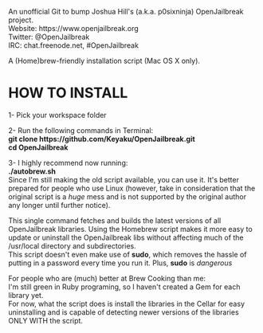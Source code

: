 <p>An unofficial Git to bump Joshua Hill's (a.k.a. p0sixninja) OpenJailbreak project.<br>
Website: https://www.openjailbreak.org<br>
Twitter: @OpenJailbreak<br>
IRC: chat.freenode.net, #OpenJailbreak</p>

<p>A (Home)brew-friendly installation script (Mac OS X only).</p>

<h1>HOW TO INSTALL</h1>

<p>1- Pick your workspace folder</p>

<p>2- Run the following commands in Terminal:<br>
<strong>git clone https://github.com/Keyaku/OpenJailbreak.git</strong><br>
<strong>cd OpenJailbreak</strong></p>

<p>3- I highly recommend now running:<br>
<strong>./autobrew.sh</strong><br>
Since I'm still making the old script available, you can use it. 
It's better prepared for people who use Linux (however, take in consideration that the
original script is a <i>huge</i> mess and is not supported by the original author any longer until
further notice).</p>

<p>This single command fetches and builds the latest versions of all OpenJailbreak libraries.
Using the Homebrew script makes it more easy to update or uninstall the OpenJailbreak libs
without affecting much of the /usr/local directory and subdirectories.<br>
This script doesn't even make use of <strong>sudo</strong>, which removes the hassle of putting in a
password every time you run it. Plus, <strong>sudo</strong> is <i>dangerous</i></p>

<p>For people who are (much) better at Brew Cooking than me:<br>
I'm still green in Ruby programing, so I haven't created a Gem for each library yet.<br>
For now, what the script does is install the libraries in the Cellar for easy uninstalling 
and is capable of detecting newer versions of the libraries ONLY WITH the script.
</p>
